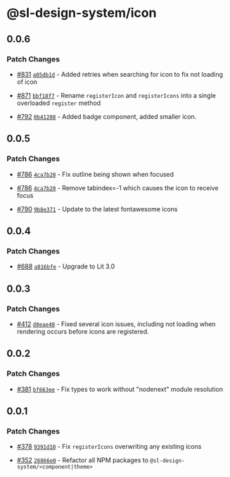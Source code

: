 # @sl-design-system/icon

## 0.0.6

### Patch Changes

- [#831](https://github.com/sl-design-system/components/pull/831) [`a05db1d`](https://github.com/sl-design-system/components/commit/a05db1dcc19153ce0c843782c6d5aff46a992acf) - Added retries when searching for icon to fix not loading of icon

- [#871](https://github.com/sl-design-system/components/pull/871) [`bbf18f7`](https://github.com/sl-design-system/components/commit/bbf18f7453debffe8f3bebf096a0552b8df60500) - Rename `registerIcon` and `registerIcons` into a single overloaded `register` method

- [#792](https://github.com/sl-design-system/components/pull/792) [`0b41208`](https://github.com/sl-design-system/components/commit/0b41208f390b27e3738e0d81258abeaa18e19a0f) - Added badge component, added smaller icon.

## 0.0.5

### Patch Changes

- [#786](https://github.com/sl-design-system/components/pull/786) [`4ca7b20`](https://github.com/sl-design-system/components/commit/4ca7b20ee7d09ee2ccfcf2743fd48f00a8207e39) - Fix outline being shown when focused

- [#786](https://github.com/sl-design-system/components/pull/786) [`4ca7b20`](https://github.com/sl-design-system/components/commit/4ca7b20ee7d09ee2ccfcf2743fd48f00a8207e39) - Remove tabindex=-1 which causes the icon to receive focus

- [#790](https://github.com/sl-design-system/components/pull/790) [`9b8e371`](https://github.com/sl-design-system/components/commit/9b8e371932fbe979f3250e07c605ad39239d4f82) - Update to the latest fontawesome icons

## 0.0.4

### Patch Changes

- [#688](https://github.com/sl-design-system/components/pull/688) [`a816bfe`](https://github.com/sl-design-system/components/commit/a816bfec8e3459cc3b12def88922a421345768f0) - Upgrade to Lit 3.0

## 0.0.3

### Patch Changes

- [#412](https://github.com/sl-design-system/components/pull/412) [`d0eae48`](https://github.com/sl-design-system/components/commit/d0eae48a112ec6c096ca6f3804cb248a390f04c8) - Fixed several icon issues, including not loading when rendering occurs before icons are registered.

## 0.0.2

### Patch Changes

- [#381](https://github.com/sl-design-system/components/pull/381) [`bf663ee`](https://github.com/sl-design-system/components/commit/bf663eecbb5e1607562c94058002569d481298eb) - Fix types to work without "nodenext" module resolution

## 0.0.1

### Patch Changes

- [#378](https://github.com/sl-design-system/components/pull/378) [`9391d10`](https://github.com/sl-design-system/components/commit/9391d109252e5038e7eae7d8b42e305a49ef8e9f) - Fix `registerIcons` overwriting any existing icons

- [#352](https://github.com/sl-design-system/components/pull/352) [`26866e0`](https://github.com/sl-design-system/components/commit/26866e0eda550e6c17f37f0e9cb6a9d4302c06bb) - Refactor all NPM packages to `@sl-design-system/<component|theme>`
